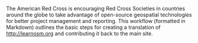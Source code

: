 The American Red Cross is encouraging Red Cross Societies in countries around the globe to take advantage of open-source geospatial technologies for better project management and reporting. This workflow (formatted in Markdown) outlines the basic steps for creating a translation of http://learnosm.org and contributing it back to the main site.  